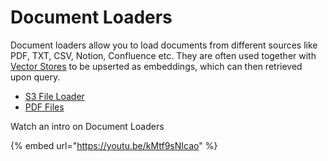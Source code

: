 # Document Loaders

Document loaders allow you to load documents from different sources like PDF, TXT, CSV, Notion, Confluence etc. They are often used together with [Vector Stores](../vector-stores/) to be upserted as embeddings, which can then retrieved upon query.

* [S3 File Loader](s3-file-loader.md)
* [PDF Files](pdf-file.md)

Watch an intro on Document Loaders

{% embed url="https://youtu.be/kMtf9sNIcao" %}

